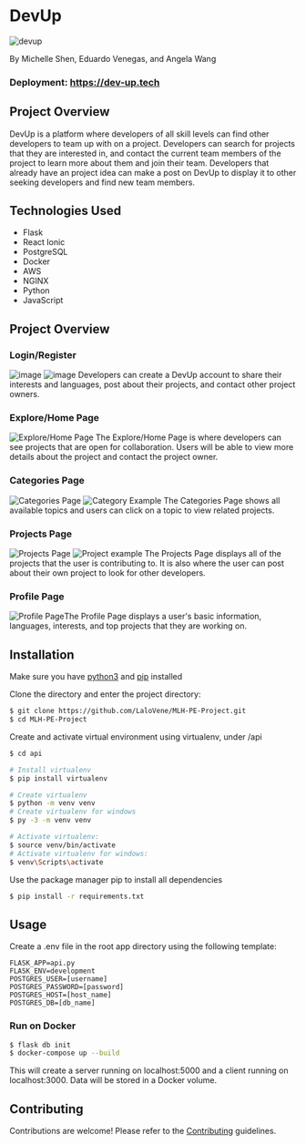 # DevUp
![devup](https://user-images.githubusercontent.com/74735037/129316871-f9dc82d2-dd5e-493d-bb8e-06500c2bee33.png)

By Michelle Shen, Eduardo Venegas, and Angela Wang

### Deployment: https://dev-up.tech

## Project Overview
DevUp is a platform where developers of all skill levels can find other developers to team up with on a project. Developers can search for projects that they are interested in, and contact the current team members of the project to learn more about them and join their team. Developers that already have an project idea can make a post on DevUp to display it to other seeking developers and find new team members.

## Technologies Used
- Flask
- React Ionic
- PostgreSQL
- Docker
- AWS
- NGINX
- Python
- JavaScript

## Project Overview
### Login/Register
![image](https://user-images.githubusercontent.com/74735037/129318143-f7a9b079-90bc-41e5-8aa4-c6f4f76db48c.png)
![image](https://user-images.githubusercontent.com/74735037/129318198-f6763547-4745-4fbe-be49-dee9a9105b1d.png)
Developers can create a DevUp account to share their interests and languages, post about their projects, and contact other project owners.

### Explore/Home Page
![Explore/Home Page](https://user-images.githubusercontent.com/74735037/129460432-6744aaf1-aec5-4645-ba84-bd33ce229bdd.png)
The Explore/Home Page is where developers can see projects that are open for collaboration. Users will be able to view more details about the project and contact the project owner.

### Categories Page
![Categories Page](https://user-images.githubusercontent.com/74735037/129460447-323cd625-fa1f-49d1-919f-fd3c46f7e302.png)
![Category Example](https://user-images.githubusercontent.com/74735037/129461644-23bef6a2-6656-4769-bbe4-38a81b419d89.png)
The Categories Page shows all available topics and users can click on a topic to view related projects.

### Projects Page
![Projects Page](https://user-images.githubusercontent.com/74735037/129464603-7b70f2f4-2e11-49cf-bf95-a0138f8143ea.png)
![Project example](https://user-images.githubusercontent.com/74735037/129464596-38fe0434-7f54-4ba9-a5a4-f728f71dd63e.png)
The Projects Page displays all of the projects that the user is contributing to. It is also where the user can post about their own project to look for other developers.


### Profile Page
![Profile Page](https://user-images.githubusercontent.com/74735037/129464999-b1730a11-8626-4508-b7fc-f15bf7808e47.png)The Profile Page displays a user's basic information, languages, interests, and top projects that they are working on. 

## Installation

 Make sure you have [python3](https://www.python.org) and [pip](https://pip.pypa.io/en/stable/) installed
 
 Clone the directory and enter the project directory:
 ```bash
 $ git clone https://github.com/LaloVene/MLH-PE-Project.git
 $ cd MLH-PE-Project
 ```
 
 Create and activate virtual environment using virtualenv, under /api
 ```bash
 $ cd api
 
 # Install virtualenv
 $ pip install virtualenv
 
 # Create virtualenv
 $ python -m venv venv
 # Create virtualenv for windows
 $ py -3 -m venv venv
 
 # Activate virtualenv:
 $ source venv/bin/activate
 # Activate virtualenv for windows:
 $ venv\Scripts\activate
 ```

 Use the package manager pip to install all dependencies

 ```bash
 $ pip install -r requirements.txt
 ```

 ## Usage
 Create a .env file in the root app directory using the following template:
 ```env
FLASK_APP=api.py
FLASK_ENV=development
POSTGRES_USER=[username]
POSTGRES_PASSWORD=[password]
POSTGRES_HOST=[host_name]
POSTGRES_DB=[db_name]
```

 ### Run on Docker
 ```bash
 $ flask db init
 $ docker-compose up --build
 ```
 This will create a server running on localhost:5000 and a client running on localhost:3000. Data will be stored in a Docker volume.
 
## Contributing
Contributions are welcome! Please refer to the [Contributing](https://github.com/LaloVene/MLH-PE-Project/blob/main/CONTRIBUTING.md) guidelines.


